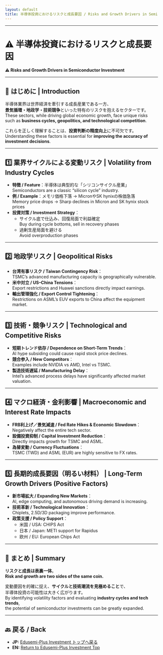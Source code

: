 ```yaml
---
layout: default
title: 半導体投資におけるリスクと成長要因 / Risks and Growth Drivers in Semiconductor Investment
---
```


---

# ⚠️ 半導体投資におけるリスクと成長要因  
**⚠️ Risks and Growth Drivers in Semiconductor Investment**

---

## 🧭 はじめに | Introduction

半導体業界は世界経済を牽引する成長産業である一方、  
**景気循環・地政学・技術競争**といった特有のリスクを抱えるセクターです。  
These sectors, while driving global economic growth, face unique risks such as **business cycles, geopolitics, and technological competition**.  

これらを正しく理解することは、**投資判断の精度向上**に不可欠です。  
Understanding these factors is essential for **improving the accuracy of investment decisions**.

---

## 1️⃣ 業界サイクルによる変動リスク | Volatility from Industry Cycles

- **特徴 / Feature**：半導体は典型的な「シリコンサイクル産業」  
  Semiconductors are a classic “silicon cycle” industry.  
- **例 / Example**：メモリ価格下落 → MicronやSK hynixの株価急落  
  Memory price drops → Sharp declines in Micron and SK hynix stock prices  
- **投資対策 / Investment Strategy**：
  - サイクル底で仕込み、回復局面で利益確定  
    Buy during cycle bottoms, sell in recovery phases  
  - 過剰生産局面を避ける  
    Avoid overproduction phases  

---

## 2️⃣ 地政学リスク | Geopolitical Risks

- **台湾有事リスク / Taiwan Contingency Risk**：  
  TSMC’s advanced manufacturing capacity is geographically vulnerable.  
- **米中対立 / US–China Tensions**：  
  Export restrictions and Huawei sanctions directly impact earnings.  
- **輸出管理強化 / Export Control Tightening**：  
  Restrictions on ASML’s EUV exports to China affect the equipment market.

---

## 3️⃣ 技術・競争リスク | Technological and Competitive Risks

- **短期トレンド依存 / Dependence on Short-Term Trends**：  
  AI hype subsiding could cause rapid stock price declines.  
- **競合参入 / New Competitors**：  
  Examples include NVIDIA vs AMD, Intel vs TSMC.  
- **製造技術遅延 / Manufacturing Delay**：  
  Intel’s advanced process delays have significantly affected market valuation.

---

## 4️⃣ マクロ経済・金利影響 | Macroeconomic and Interest Rate Impacts

- **FRB利上げ／景気減速 / Fed Rate Hikes & Economic Slowdown**：  
  Negatively affect the entire tech sector.  
- **設備投資抑制 / Capital Investment Reduction**：  
  Directly impacts growth for TSMC and ASML.  
- **為替変動 / Currency Fluctuations**：  
  TSMC (TWD) and ASML (EUR) are highly sensitive to FX rates.

---

## 5️⃣ 長期的成長要因（明るい材料） | Long-Term Growth Drivers (Positive Factors)

- **新市場拡大 / Expanding New Markets**：  
  AI, edge computing, and autonomous driving demand is increasing.  
- **技術革新 / Technological Innovation**：  
  Chiplets, 2.5D/3D packaging improve performance.  
- **政策支援 / Policy Support**：
  - 米国 / USA: CHIPS Act  
  - 日本 / Japan: METI support for Rapidus  
  - 欧州 / EU: European Chips Act  

---

## 🧩 まとめ | Summary

**リスクと成長は表裏一体**。  
**Risk and growth are two sides of the same coin.**  

変動要因を的確に捉え、**サイクルと技術潮流を見極めること**で、  
半導体投資の可能性は大きく広がります。  
By identifying volatility factors and evaluating **industry cycles and tech trends**,  
the potential of semiconductor investments can be greatly expanded.

---

## 🔙 戻る / Back
- **JP:** [Edusemi-Plus Investment トップへ戻る](./README.md)  
- **EN:** [Return to Edusemi-Plus Investment Top](./README.md)

